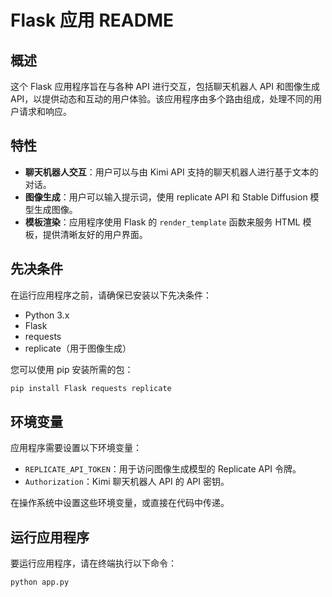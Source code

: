 # Flask 应用 README

## 概述
这个 Flask 应用程序旨在与各种 API 进行交互，包括聊天机器人 API 和图像生成 API，以提供动态和互动的用户体验。该应用程序由多个路由组成，处理不同的用户请求和响应。

## 特性
- **聊天机器人交互**：用户可以与由 Kimi API 支持的聊天机器人进行基于文本的对话。
- **图像生成**：用户可以输入提示词，使用 replicate API 和 Stable Diffusion 模型生成图像。
- **模板渲染**：应用程序使用 Flask 的 `render_template` 函数来服务 HTML 模板，提供清晰友好的用户界面。

## 先决条件
在运行应用程序之前，请确保已安装以下先决条件：

- Python 3.x
- Flask
- requests
- replicate（用于图像生成）

您可以使用 pip 安装所需的包：

```bash
pip install Flask requests replicate
```

## 环境变量

应用程序需要设置以下环境变量：

- `REPLICATE_API_TOKEN`：用于访问图像生成模型的 Replicate API 令牌。
- `Authorization`：Kimi 聊天机器人 API 的 API 密钥。

在操作系统中设置这些环境变量，或直接在代码中传递。

## 运行应用程序

要运行应用程序，请在终端执行以下命令：

```bash
python app.py
